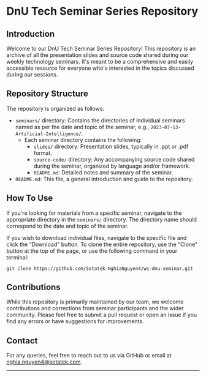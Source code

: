# DnU Tech Seminar Series Repository

## Introduction 

Welcome to our DnU Tech Seminar Series Repository! This repository is an archive of all the presentation slides and source code shared during our weekly technology seminars. It's meant to be a comprehensive and easily accessible resource for everyone who's interested in the topics discussed during our sessions.

## Repository Structure 

The repository is organized as follows:

- `seminars/` directory: Contains the directories of individual seminars named as per the date and topic of the seminar, e.g., `2023-07-13-Artificial-Intelligence/`.
    - Each seminar directory contains the following:
        - `slides/` directory: Presentation slides, typically in .ppt or .pdf format.
        - `source-code/` directory: Any accompanying source code shared during the seminar, organized by language and/or framework.
        - `README.md`: Detailed notes and summary of the seminar.
- `README.md`: This file, a general introduction and guide to the repository.

## How To Use

If you're looking for materials from a specific seminar, navigate to the appropriate directory in the `seminars/` directory. The directory name should correspond to the date and topic of the seminar.

If you wish to download individual files, navigate to the specific file and click the "Download" button. To clone the entire repository, use the "Clone" button at the top of the page, or use the following command in your terminal:

```
git clone https://github.com/Sotatek-NghiaNguyen4/ws-dnu-seminar.git
```

## Contributions

While this repository is primarily maintained by our team, we welcome contributions and corrections from seminar participants and the wider community. Please feel free to submit a pull request or open an issue if you find any errors or have suggestions for improvements.

## Contact

For any queries, feel free to reach out to us via GitHub or email at [nghia.nguyen4@sotatek.com](mailto:nghia.nguyen4@sotatek.com).

---

